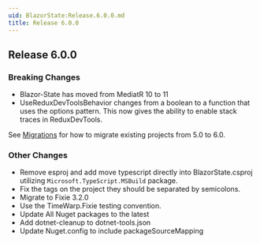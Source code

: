 ```yaml
---
uid: BlazorState:Release.6.0.0.md
title: Release 6.0.0
---
```


## Release 6.0.0

### Breaking Changes

* Blazor-State has moved from MediatR 10 to 11
* UseReduxDevToolsBehavior changes from a boolean to a function that uses the options pattern.
  This now gives the ability to enable stack traces in ReduxDevTools.

See [Migrations](xref:BlazorState:Migration5-6.md) for how to migrate existing projects from 5.0 to 6.0.

### Other Changes

* Remove esproj and add move typescript directly into BlazorState.csproj utilizing `Microsoft.TypeScript.MSBuild` package.
* Fix the tags on the project they should be separated by semicolons.
* Migrate to Fixie 3.2.0
* Use the TimeWarp.Fixie testing convention.
* Update All Nuget packages to the latest
* Add dotnet-cleanup to dotnet-tools.json
* Update Nuget.config to include packageSourceMapping
